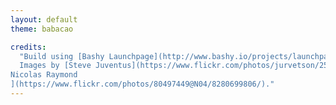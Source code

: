```yaml
---
layout: default
theme: babacao

credits:
  "Build using [Bashy Launchpage](http://www.bashy.io/projects/launchpage) – an OpenSource, freely hosted Launchpage Project for you. [Fork it now](https://github.com/bashyHQ/launchpage/) to build your own.
  Images by [Steve Juventus](https://www.flickr.com/photos/jurvetson/254414081/) and [
Nicolas Raymond
](https://www.flickr.com/photos/80497449@N04/8280699806/)."
---
```


